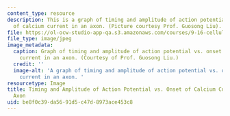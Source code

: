 ```yaml
---
content_type: resource
description: This is a graph of timing and amplitude of action potential versus onset
  of calcium current in an axon. (Picture courtesy Prof. Guosong Liu).
file: https://ol-ocw-studio-app-qa.s3.amazonaws.com/courses/9-16-cellular-neurophysiology-spring-2002/be8f0c39da5691d5c47d8973ace453c8_9-16s02.jpg
file_type: image/jpeg
image_metadata:
  caption: Graph of timing and amplitude of action potential vs. onset of calcium
    current in an axon. (Courtesy of Prof. Guosong Liu.)
  credit: ''
  image-alt: 'A graph of timing and amplitude of action potential vs. onset of calcium
    current in an axon. '
resourcetype: Image
title: Timing and Amplitude of Action Potential vs. Onset of Calcium Current in an
  Axon
uid: be8f0c39-da56-91d5-c47d-8973ace453c8
---
```

